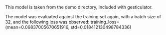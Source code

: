 This model is taken from the demo directory, included with gesticulator.

The model was evaluated against the training set again, with a batch size of 32, and the following loss was observed:
training_loss=(mean=0.06837005670651916, std=0.018412130498784336)
